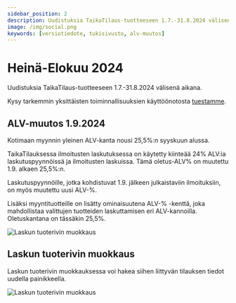 ```yaml
---
sidebar_position: 2
description: Uudistuksia TaikaTilaus-tuotteeseen 1.7.-31.8.2024 välisenä aikana
image: /img/social.png
keywords: [versiotiedote, tukisivusto, alv-muutos]
---
```


# Heinä-Elokuu 2024

Uudistuksia TaikaTilaus-tuotteeseen 1.7.-31.8.2024 välisenä aikana.

Kysy tarkemmin yksittäisten toiminnallisuuksien käyttöönotosta [tuestamme](https://taikatilaus.freshdesk.com/).

## ALV-muutos 1.9.2024
 
Kotimaan myynnin yleinen ALV-kanta nousi 25,5%:n syyskuun alussa.

TaikaTilauksessa ilmoitusten laskutuksessa on käytetty kiinteää 24% ALV:ia laskutuspyynnöissä ja ilmoitusten laskuissa.
Tämä oletus-ALV% on muutettu 1.9. alkaen 25,5%:n.

Laskutuspyynnöille, jotka kohdistuvat 1.9. jälkeen julkaistaviin ilmoituksiin, on myös muutettu uusi ALV-%.

Lisäksi myyntituotteille on lisätty ominaisuutena ALV-% -kenttä, joka mahdollistaa valittujen tuotteiden laskuttamisen eri ALV-kannoilla.
Oletuskantana on tässäkin 25,5%.

![Laskun tuoterivin muokkaus](/img/versiotiedotteet/alv.png)

## Laskun tuoterivin muokkaus

Laskun tuoterivin muokkauksessa voi hakea siihen liittyvän tilauksen tiedot uudella painikkeella.

![Laskun tuoterivin muokkaus](/img/versiotiedotteet/laskun-tuoterivin-muokkaus.jpg)




